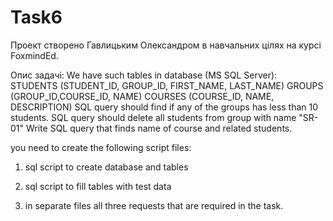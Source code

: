 # Task6

Проект створено Гавлицьким Олександром в навчальних цілях на курсі FoxmindEd.

Опис задачі:
We have such tables in database (MS SQL Server):
STUDENTS (STUDENT_ID, GROUP_ID, FIRST_NAME, LAST_NAME)
GROUPS (GROUP_ID,COURSE_ID, NAME)
COURSES (COURSE_ID, NAME, DESCRIPTION)
SQL query should find if any of the groups has less than 10 students.
SQL query should delete all students from group with name "SR-01"
Write SQL query that finds name of course and related students.


you need to create the following script files:

1) sql script to create database and tables

2) sql script to fill tables with test data

3) in separate files all three requests that are required in the task.

